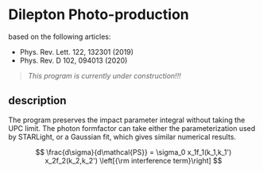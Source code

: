 # Dilepton Photo-production

based on the following articles:
- Phys. Rev. Lett. 122, 132301 (2019)
- Phys. Rev. D 102, 094013 (2020)

>_*_This program is currently under construction!!!_*_

## description

The program preserves the impact parameter integral without taking the UPC limit.
The photon formfactor can take either the parameterization used by STARLight, or a Gaussian fit, which gives similar numerical results.


$$
\frac{d\sigma}{d\mathcal{PS}} = \sigma_0 x_1f_1(k_1,k_1') x_2f_2(k_2,k_2') \left[{\rm interference term}\right]
$$
